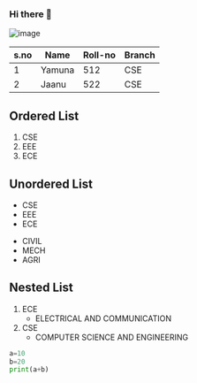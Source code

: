 ### Hi there 👋

<!--
**Yamuna-Devi-Buradakavi/Yamuna-Devi-Buradakavi** is a ✨ _special_ ✨ repository because its `README.md` (this file) appears on your GitHub profile.

Here are some ideas to get you started:

- 🔭 I’m currently working on ...
- 🌱 I’m currently learning ...
- 👯 I’m looking to collaborate on ...
- 🤔 I’m looking for help with ...
- 💬 Ask me about ...
- 📫 How to reach me: ...
- 😄 Pronouns: ...
- ⚡ Fun fact: ...
-->
![image](https://user-images.githubusercontent.com/84456329/142972547-c23ac526-11e3-4848-a5ed-71dd005aa5d1.png)

|s.no| Name | Roll-no |Branch |
|----|------|---------|-------|
|1|Yamuna|512|CSE|
|2|Jaanu|522|CSE|
## Ordered List
1. CSE
2. EEE
3. ECE
## Unordered List
- CSE
- EEE
- ECE
* CIVIL
* MECH
* AGRI
## Nested List
1. ECE
   - ELECTRICAL AND COMMUNICATION
2. CSE
   - COMPUTER SCIENCE AND ENGINEERING

``` python
a=10
b=20
print(a+b)
```
